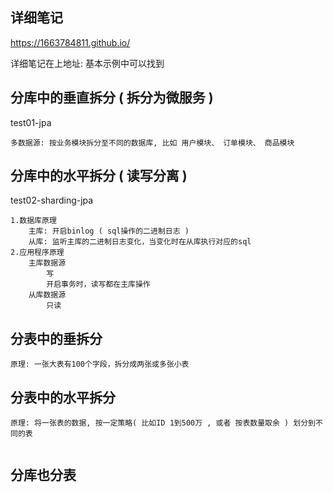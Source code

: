 ## 详细笔记
https://1663784811.github.io/

详细笔记在上地址: 基本示例中可以找到


## 分库中的垂直拆分 ( 拆分为微服务 )
test01-jpa
```text
多数据源: 按业务模块拆分至不同的数据库, 比如 用户模块、 订单模块、 商品模块 
```

## 分库中的水平拆分 ( 读写分离 )
test02-sharding-jpa

```text
1.数据库原理
    主库: 开启binlog ( sql操作的二进制日志 )
    从库: 监听主库的二进制日志变化，当变化时在从库执行对应的sql
2.应用程序原理
    主库数据源
        写
        开启事务时，读写都在主库操作
    从库数据源
        只读
```



## 分表中的垂拆分
```text
原理: 一张大表有100个字段，拆分成两张或多张小表
```


## 分表中的水平拆分
```text
原理: 将一张表的数据, 按一定策略( 比如ID 1到500万 , 或者 按表数量取余 ) 划分到不同的表


```

## 分库也分表
```text



```











